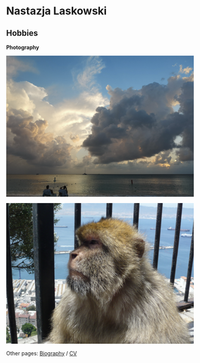 # **Nastazja Laskowski**
## Hobbies

**Photography**

![landscape](https://raw.githubusercontent.com/nastazja/nastazja.github.io/master/landscape.png)

![monkey](https://raw.githubusercontent.com/nastazja/nastazja.github.io/master/monkey.png) 

Other pages: [Biography](https://nastazja.github.io/) / [CV](https://nastazja.github.io/CV/) 
